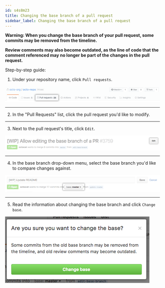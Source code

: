 ```yaml
---
id: s4s8m23
title: Changing the base branch of a pull request
sidebar_label: Changing the base branch of a pull request
---
```



 **Warning: When you change the base branch of your pull request, some commits may be removed from the timeline.**

**Review comments may also become outdated, as the line of code that the comment referenced may no longer be part of the changes in the pull request.**

Step-by-step guide:

1. Under your repository name, click  `Pull requests`.


![xxx](https://raw.githubusercontent.com/ChickenKyiv/awesome-git-article/master/img/PR/base-branch/repo-tabs-pull-requests.png)

---


2. In the "Pull Requests" list, click the pull request you'd like to modify.

---

3. Next to the pull request's title, click `Edit`.


![xxx](https://raw.githubusercontent.com/ChickenKyiv/awesome-git-article/master/img/PR/base-branch/pull-request-edit.png)


---

4. In the base branch drop-down menu, select the base branch you'd like to compare changes against.


![xxx](https://raw.githubusercontent.com/ChickenKyiv/awesome-git-article/master/img/PR/base-branch/pull-request-edit-base-branch.png)


---

5. Read the information about changing the base branch and click `Change base`.


![xxx](https://raw.githubusercontent.com/ChickenKyiv/awesome-git-article/master/img/PR/base-branch/pull-request-base-branch-confirm.png)
